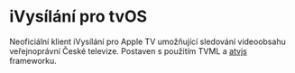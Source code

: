 # iVysílání pro tvOS
Neoficiální klient iVysílání pro Apple TV umožňující sledování videoobsahu veřejnoprávní České televize. Postaven s použitím TVML a [atvjs](https://github.com/emadalam/atvjs) frameworku.
